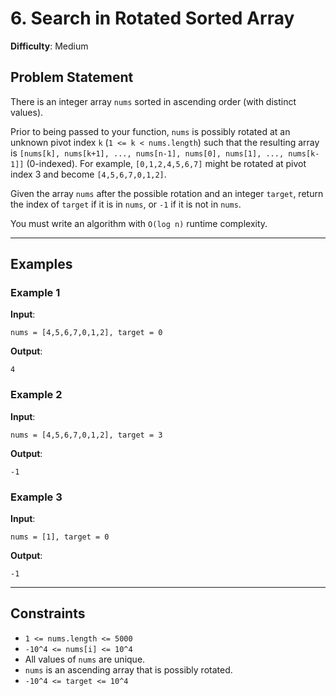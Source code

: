 # 6. Search in Rotated Sorted Array

**Difficulty**: Medium

## Problem Statement
There is an integer array `nums` sorted in ascending order (with distinct values).

Prior to being passed to your function, `nums` is possibly rotated at an unknown pivot index `k` (`1 <= k < nums.length`) such that the resulting array is `[nums[k], nums[k+1], ..., nums[n-1], nums[0], nums[1], ..., nums[k-1]]` (0-indexed). For example, `[0,1,2,4,5,6,7]` might be rotated at pivot index 3 and become `[4,5,6,7,0,1,2]`.

Given the array `nums` after the possible rotation and an integer `target`, return the index of `target` if it is in `nums`, or `-1` if it is not in `nums`.

You must write an algorithm with `O(log n)` runtime complexity.

---

## Examples

### Example 1
**Input**:
```
nums = [4,5,6,7,0,1,2], target = 0
```

**Output**:
```
4
```

### Example 2
**Input**:
```
nums = [4,5,6,7,0,1,2], target = 3
```

**Output**:
```
-1
```

### Example 3
**Input**:
```
nums = [1], target = 0
```

**Output**:
```
-1
```

---

## Constraints
- `1 <= nums.length <= 5000`
- `-10^4 <= nums[i] <= 10^4`
- All values of `nums` are unique.
- `nums` is an ascending array that is possibly rotated.
- `-10^4 <= target <= 10^4`
